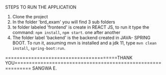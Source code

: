 STEPS TO RUN THE APPLICATION
1. Clone the project
2. In the folder 'brd_exam' you will find 3 sub folders
3. te folder labeled 'frontend' is create in REACT JS, to run it type the command: `npm install`, `npm start`. one after another 
4. The folder label 'backend' is the backend created in JAVA- SPRING BOOT. To run it, assuming mvn is installed and a jdk 11, type `mvn clean install`, `spring-boot:run`.

=======================================THANK YOU============================================================
                                  SANGWA E.
